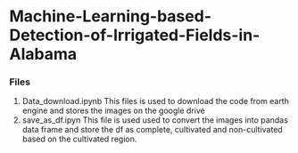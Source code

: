 # Machine-Learning-based-Detection-of-Irrigated-Fields-in-Alabama
### Files
1. Data_download.ipynb
This files is used to download the code from earth engine and stores the images on the google drive
2. save_as_df.ipyn
This file is used used to convert the images into pandas data frame and store the df as complete, cultivated and non-cultivated based on the cultivated region.
